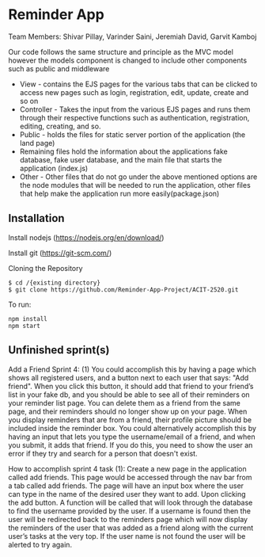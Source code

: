 # Reminder App
Team Members: Shivar Pillay, Varinder Saini, Jeremiah David, Garvit Kamboj

Our code follows the same structure and principle as the MVC model however the models component is changed to include other components such as public and middleware
* View - contains the EJS pages for the various tabs that can be clicked to access new pages such as login, registration, edit, update, create and so on
* Controller - Takes the input from the various EJS pages and runs them through their respective functions such as authentication, registration, editing, creating, and so.
* Public - holds the files for static server portion of the application (the land page)
* Remaining files hold the information about the applications fake database, fake user database, and the main file that starts the application (index.js)
* Other - Other files that do not go under the above mentioned options are the node modules that will be needed to run the application, other files that help make the application run more easily(package.json)  

## Installation
Install nodejs (https://nodejs.org/en/download/)

Install git (https://git-scm.com/)

Cloning the Repository
```
$ cd /{existing directory}
$ git clone https://github.com/Reminder-App-Project/ACIT-2520.git
```

To run:
```
npm install
npm start
```

## Unfinished sprint(s)
Add a Friend
Sprint 4: (1) You could accomplish this by having a page which shows all registered users, and a button next to each user that says: "Add friend". When you click this button, it should add that friend to your friend’s list in your fake db, and you should be able to see all of their reminders on your reminder list page. You can delete them as a friend from the same page, and their reminders should no longer show up on your page. When you display reminders that are from a friend, their profile picture should be included inside the reminder box. You could alternatively accomplish this by having an input that lets you type the username/email of a friend, and when you submit, it adds that friend. If you do this, you need to show the user an error if they try and search for a person that doesn't exist. 


How to accomplish sprint 4 task (1): Create a new page in the application called add friends. This page would be accessed through the nav bar from a tab called add friends. The page will have an input box where the user can type in the name of the desired user they want to add. Upon clicking the add button. A function will be called that will look through the database to find the username provided by the user. If a username is found then the user will be redirected back to the reminders page which will now display the reminders of the user that was added as a friend along with the current user’s tasks at the very top. If the user name is not found the user will be alerted to try again. 
